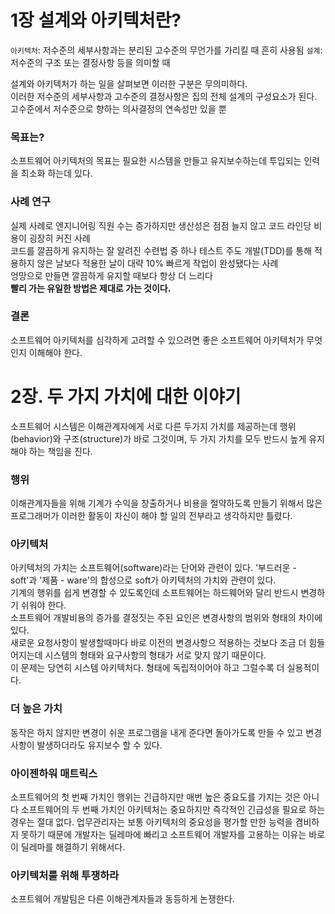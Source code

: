 # 1장 설계와 아키텍처란?

`아키텍처`: 저수준의 세부사항과는 분리된 고수준의 무언가를 가리킬 때 흔히 사용됨
`설계`: 저수준의 구조 또는 결정사항 등을 의미할 때

설계와 아키텍처가 하는 일을 살펴보면 이러한 구분은 무의미하다.  
이러한 저수준의 세부사항과 고수준의 결정사항은 집의 전체 설계의 구성요소가 된다.  
고수준에서 저수준으로 향하는 의사결정의 연속성만 있을 뿐

### 목표는?
소프트웨어 아키텍처의 목표는 필요한 시스템을 만들고 유지보수하는데 투입되는 인력을 최소화 하는데 있다.

### 사례 연구
실제 사례로 엔지니어링 직원 수는 증가하지만 생산성은 점점 늘지 않고 코드 라인당 비용이 굉장히 커진 사례  
코드를 깔끔하게 유지하는 잘 알려진 수련법 중 하나 테스트 주도 개발(TDD)를 통해 적용하지 않은 날보다 적용한 날이 대략 10% 빠르게 작업이 완성됐다는 사례  
엉망으로 만들면 깔끔하게 유지할 때보다 항상 더 느리다  
**빨리 가는 유일한 방법은 제대로 가는 것이다.**

### 결론
소프트웨어 아키텍처를 심각하게 고려할 수 있으려면 좋은 소프트웨어 아키텍처가 무엇인지 이해해야 한다.

# 2장. 두 가지 가치에 대한 이야기
소프트웨어 시스템은 이해관계자에게 서로 다른 두가지 가치를 제공하는데 행위(behavior)와 구조(structure)가 바로 그것이며, 두 가지 가치를 모두 반드시 높게 유지해야 하는 책임을 진다.

### 행위
이해관계자들을 위해 기계가 수익을 창출하거나 비용을 절약하도록 만들기 위해서
많은 프로그래머가 이러한 활동이 자신이 해야 할 일의 전부라고 생각하지만 틀렸다.

### 아키텍처
아키텍처의 가치는 소프트웨어(software)라는 단어와 관련이 있다. '부드러운 - soft'과 '제품 - ware'의 합성으로 soft가 아키텍처의 가치와 관련이 있다.  
기계의 행위를 쉽게 변경할 수 있도록인데 소프트웨어는 하드웨어와 달리 반드시 변경하기 쉬워야 한다.  
소프트웨어 개발비용의 증가를 결정짓는 주된 요인은 변경사항의 범위와 형태의 차이에 있다.  
새로운 요청사항이 발생할때마다 바로 이전의 변경사항으 적용하는 것보다 조금 더 힘들어지는데 시스템의 형태와 요구사항의 형태가 서로 맞지 않기 때문이다.  
이 문제는 당연히 시스템 아키텍처다. 형태에 독립적이어야 하고 그럴수록 더 실용적이다.

### 더 높은 가치
동작은 하지 않지만 변경이 쉬운 프로그램을 내게 준다면 돌아가도록 만들 수 있고 변경사항이 발생하더라도 유지보수 할 수 있다.

### 아이젠하워 매트릭스
소프트웨어의 첫 번째 가치인 행위는 긴급하지만 매번 높은 중요도를 가지는 것은 아니다
소프트웨어의 두 번째 가치인 아키텍처는 중요하지만 즉각적인 긴급성을 필요로 하는경우는 절대 없다.
업무관리자는 보통 아키텍처의 중요성을 평가할 만한 능력을 겸비하지 못하기 때문에 개발자는 딜레마에 빠리고 소프트웨어 개발자를 고용하는 이유는 바로 이 딜레마를 해결하기 위해서다.

### 아키텍처를 위해 투쟁하라
소프트웨어 개발팀은 다른 이해관계자들과 동등하게 논쟁한다.
